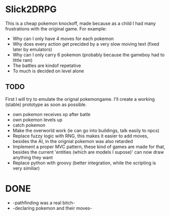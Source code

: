 # Slick2DRPG

This is a cheap pokemon knockoff, made because as a child I had many
frustrations with the original game. For example:

* Why can I only have 4 moves for each pokemon
* Why does every action get precided by a very slow moving text (fixed later by emulators)
* Why can I only carry 6 pokemon (probably because the gameboy had to little ram)
* The battles are kindof repetative
* To much is decided on level alone

## TODO
First I will try to emulate the orignal pokemongame. I'll create a working (stable) prototype
as soon as possible.

* own pokemon receives xp after batle
* own pokemon levels up
* catch pokemon
* Make the overworld work (ie can go into buildings, talk easily to npcs)
* Replace fuzzy logic with RNG, this makes it easier to add moves, besides the AI, in the orignial pokemon was also retarded
* Implement a proper MVC pattern, these kind of games are made for that, besides the current 'entities (which are models I supose)' can now draw anything they want
* Replace python with groovy (better integration, while the scripting is very similiar)

# DONE
* -pathfinding was a real bitch-
* -declaring pokemon and their moves-

